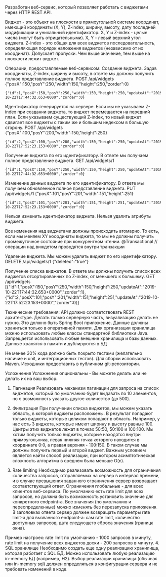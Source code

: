 Разработан веб-сервис, который позволяет работать с виджетами через HTTP REST API.

Виджет - это объект на плоскости в прямоугольной системе координат, имеющий координаты (X, Y), Z-index, ширину, высоту, дату последней модификации и уникальный идентификатор. 
X, Y и Z-index - целые числа (могут быть отрицательными).
X, Y -  левый верхний угол виджета.
Z-index - это общая для всех виджетов последовательность, определяющая порядок наложения виджетов  (независимо от их координат). Допускает пропуски. Чем выше значение, тем выше на плоскости лежит виджет. 

Операции, предоставляемые веб-сервисом:
Создание виджета. Задав координаты, Z-index, ширину и высоту, в ответе мы должны получить полное представление виджета.
    POST /api/widgets
    {"posX":150,"posY":250,"width":150,"height":250,"zorder":0}
    
    {"id":1,"posX":150,"posY":250,"width":150,"height":250,"updateAt":"2019-10-22T17:44:32.653+0000","zorder":0}

Идентификатор генерируется на сервере.
Если мы не указываем Z-index при создании виджета, то виджет перемещается на передний план. Если указываем существующий Z-index, то новый виджет сдвигает все виджеты с таким же и большим индексом в большую сторону.
    POST /api/widgets
    {"posX":100,"posY":200,"width":150,"height":250}
    
    {"id":2,"posX":100,"posY":200,"width":150,"height":250,"updateAt":"2019-10-22T17:52:23.153+0000","zorder":0}
       
Получение виджета по его идентификатору. В ответе мы получаем полное представление виджета.
    GET /api/widgets/1
   
    {"id":1,"posX":150,"posY":250,"width":150,"height":250,"updateAt":"2019-10-22T17:44:32.653+0000","zorder":0}
            
Изменение данных виджета по его идентификатору. В ответе мы получаем обновленное полное представление виджета.
    PUT /api/widgets/1
    {"posX":101,"posY":201,"width":151,"height":251}
    
    {"id":2,"posX":101,"posY":201,"width":151,"height":251,"updateAt":"2019-10-22T17:52:23.153+0000","zorder":0}
    
Нельзя изменить идентификатор виджета.
Нельзя удалить атрибуты виджета.

Все изменения над виджетами должны происходить атомарно. То есть, если мы меняем XY координаты виджета, то мы не должны получить промежуточное состояние при конкурентном чтении.
    @Transactional // операции над виждетом проводятся внутри транзакции
    
Удаление виджета. Мы можем удалить виджет по его идентификатору.
    DELETE /api/widgets/1
    {"deleted":"true"}
    
Получение списка виджетов. В ответе мы должны получить список всех виджетов отсортированных по Z-index, от меньшего к большему.
    GET /api/widgets
    [{"id":1,"posX":150,"posY":250,"width":150,"height":250,"updateAt":"2019-10-22T17:44:32.653+0000","zorder":1},
     {"id":2,"posX":101,"posY":201,"width":151,"height":251,"updateAt":"2019-10-22T17:52:23.153+0000","zorder":0}]

Технические требования:
API должно соответствовать REST архитектуре.
Делать только серверную часть, визуализацию делать не нужно.
Это должно быть Spring Boot приложение.
Данные должны храниться только в оперативной памяти. Для организации хранилища можно использовать любые классы стандартной библиотеки Java. Запрещается использовать любые внешние хранилища и базы данных.
    Данные хранятся в памяти и дублируются в БД
    
Не менее 30% кода должно быть покрыто тестами (желательно наличие и unit, и интеграционных тестов).
Для сборки использовать Maven.
Исходники предоставить в публичном git-репозитории.

Усложнения
Усложнения опциональны - Вы можете делать или не делать их на ваш выбор. 
1. Пагинация
Реализовать механизм пагинации для запроса на список виджетов, который по умолчанию будет выдавать по 10 элементов, но с возможность указать другое количество (до 500).
2. Фильтрация
При получении списка виджетов, мы можем указать область, в которой виджеты расположены. В результат попадают только виджеты, которые целиком попадают в область.
Например, у нас есть 3 виджета, которые имеют ширину и высоту равные 100. Центры этих виджетов лежат в точках 50:50, 50:100 и 100:100. Мы хотим получить только виджеты, которые находятся внутри прямоугольника, левая нижняя точка которого находится в координате 0:0, а правая верхняя - 100:150. 
В таком случае мы должны получить первый и второй виджет.
Важным условием является найти способ реализации, при котором асимптотическая сложность алгоритма в среднем была меньше O(n).

3. Rate limiting
Необходимо реализовать возможность для ограничения количества запросов, отправляемых на сервер в интервал времени, и в случае превышения заданного ограничения сервер возвращает соответствующий ответ. Ограничения глобальные - для всех клиентов веб-сервиса. По умолчанию есть rate limit для всех запросов, но должна быть возможность установить значение для конкретного endpoint-а. Все значения (по умолчанию и переопределенные) можно изменять без перезапуска приложения. В заголовках ответа сервер должен возвращать параметры rate limit-a для вызванного endpoint-а: сам rate limit, количество доступных запросов, дата следующего сброса значения (граница окна). 

Пример настроек: rate limit по умолчанию - 1000 запросов в минуту, rate limit на получение всех виджетов доски - 200 запросов в минуту.
4. SQL хранилище
Необходимо создать еще одну реализацию хранилища, которая работает с SQL БД. Можно использовать любую реализацию in-memory БД (например, H2). 
Выбор реализации хранилища (обычная или in-memory sql) должен определяться в конфигурации сервера и не требовать изменений в коде.
